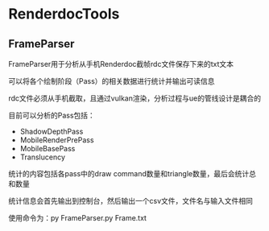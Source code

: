 # RenderdocTools

## FrameParser

FrameParser用于分析从手机Renderdoc截帧rdc文件保存下来的txt文本

可以将各个绘制阶段（Pass）的相关数据进行统计并输出可读信息

rdc文件必须从手机截取，且通过vulkan渲染，分析过程与ue的管线设计是耦合的

目前可以分析的Pass包括：
- ShadowDepthPass
- MobileRenderPrePass
- MobileBasePass
- Translucency

统计的内容包括各pass中的draw command数量和triangle数量，最后会统计总和数量

统计信息会首先输出到控制台，然后输出一个csv文件，文件名与输入文件相同

使用命令为：py FrameParser.py Frame.txt